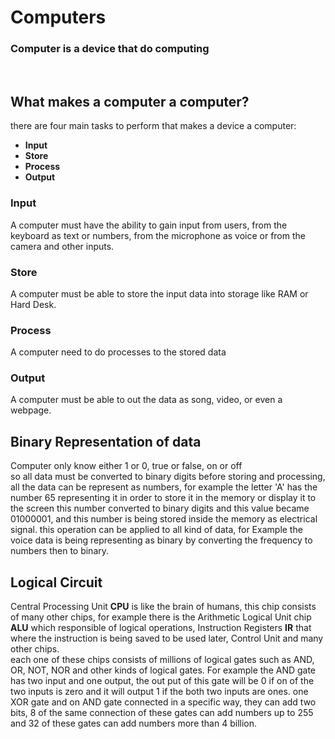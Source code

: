 # Computers
### Computer is a device that do computing
<br>

## What makes a computer a computer?
there are four main tasks to perform that makes a device a computer:
* **Input**
* **Store**
* **Process**
* **Output**

### Input
A computer must have the ability to gain input from users, from the keyboard as text or numbers,
from the microphone as voice or from the camera and other inputs.<br>
 ### Store 
 A computer must be able to store the input data into storage like RAM or Hard Desk.<br>

 ### Process
 A computer need to do processes to the stored data

 ### Output 
 A computer must be able to out the data as song, video, or even a webpage.
 <br>

## Binary Representation of data
Computer only know either 1 or 0, true or false, on or off<br>
so all data must be converted to binary digits before storing and processing, all the data can be represent as
numbers, for example the letter 'A' has the number 65 representing it in order to store it in the memory or display it to the screen 
this number converted to binary digits and this value became 01000001, and this number is being stored inside the memory as electrical signal. 
this operation can be applied to all kind of data, for Example the voice data is being representing as binary by converting the frequency to numbers then to binary.

## Logical Circuit
Central Processing Unit **CPU** is like the brain of humans, this chip consists of many other chips, for example there is the Arithmetic Logical Unit chip **ALU** which responsible of logical operations, Instruction Registers **IR** that where the instruction is being saved to be used later, Control Unit and many other chips.<br>
each one of these chips consists of millions of logical gates such as AND, OR, NOT, NOR and other kinds of logical gates.
For example the AND gate has two input and one output, the out put of this gate will be 0 if on of the two inputs is zero 
and it will output 1 if the both two inputs are ones.
one XOR gate and on AND gate connected in a specific way, they can add two bits, 8 of the same connection of these gates can add numbers up to 255 and 32 of these gates can add numbers more than 4 billion.